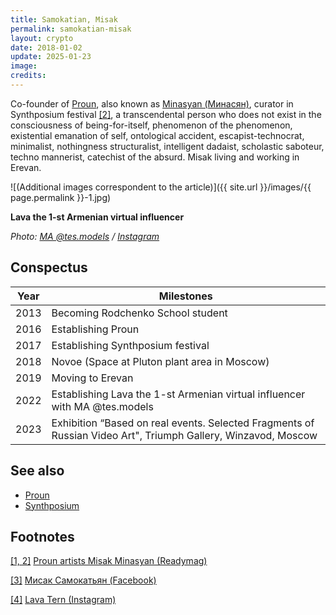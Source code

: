```yaml
---
title: Samokatian, Misak
permalink: samokatian-misak
layout: crypto
date: 2018-01-02
update: 2025-01-23
image:
credits:
---
```


Co-founder of [Proun](proun-movement), also known as [Minasyan (Минасян)](minasyan-misak), curator in Synthposium festival <span id="a1">[\[2\]](#f1)</span>, a transcendental person who does not exist in the consciousness of being-for-itself, phenomenon of the phenomenon, existential emanation of self, ontological accident, escapist-technocrat, minimalist, nothingness structuralist, intelligent dadaist, scholastic saboteur, techno mannerist, catechist of the absurd. Misak living and working in Erevan.

![(Additional images correspondent to the article)]({{ site.url }}/images/{{ page.permalink }}-1.jpg)

**Lava the 1-st Armenian virtual influencer**

*Photo: [MA @tes.models](index) / [Instagram](https://www.instagram.com/lava.tern/)*


## Conspectus

|Year|Milestones|
|----|---------|
|2013|Becoming Rodchenko School student|
|2016|Establishing Proun|
|2017|Establishing Synthposium festival|
|2018|Novoe (Space at Pluton plant area in Moscow)|
|2019|Moving to Erevan|
|2022|Establishing Lava the 1-st Armenian virtual influencer with MA @tes.models|
|2023|Exhibition “Based on real events. Selected Fragments of Russian Video Art", Triumph Gallery, Winzavod, Moscow|

## See also

+ [Proun](proun-movement)
+ [Synthposium](synthposium-festival)

## Footnotes

[[1, 2]](#a1) <span id="f1"></span> [Proun artists Misak Minasyan (Readymag)](https://readymag.com/proun/misak/)

[[3]](#a3) <span id="f3"></span> [Мисак Самокатьян (Facebook)](https://www.facebook.com/misak.samokatyan)

[[4]](#a4) <span id="f4"></span> [Lava Tern (Instagram)](https://www.instagram.com/lava.tern/)
